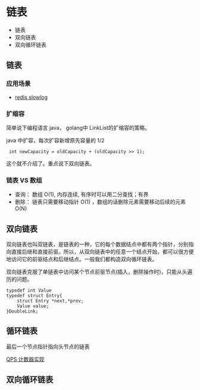 # 链表

* 链表
* 双向链表
* 双向循环链表

## 链表

### 应用场景

* [redis slowlog](Redis%20slowlog.md)


### 扩缩容

简单说下编程语言 java， golang中 LinkList的扩缩容的策略。

java 中扩容，每次扩容新增原先容量的 1/2
```
 int newCapacity = oldCapacity + (oldCapacity >> 1);
```

这个就不介绍了。重点说下双向链表。


### 链表 VS 数组


* 查询： 数组 O(1), 内存连续, 有序时可以用二分查找；有界
* 删除： 链表只需要移动指针 O(1) ，数组的话删除元素需要移动后续的元素 O(N)


## 双向链表

双向链表也叫双链表，是链表的一种，它的每个数据结点中都有两个指针，分别指向直接后继和直接前驱。所以，从双向链表中的任意一个结点开始，都可以很方便地访问它的前驱结点和后继结点。一般我们都构造双向循环链表。

双向链表克服了单链表中访问某个节点前驱节点(插入，删除操作时)，只能从头遍历的问题。

```
typedef int Value
typedef struct Entry{
	struct Entry *next,*prev;
	Value value;
}DoubleLink;

```

## 循环链表

最后一个节点指针指向头节点的链表

[QPS 计数器实现](QPS%20Counter.md)


## 双向循环链表








